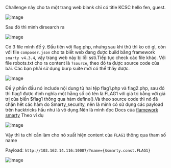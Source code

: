 Challenge này cho ta một trang web blank chỉ có title KCSC hello fen, guest.

![image](https://github.com/Llam-a/TTV-KCSC/assets/115911041/4b79d98b-9238-4649-963d-241af0fafdba)

Sau đó thì mình dirsearch ra

![image](https://github.com/Llam-a/TTV-KCSC/assets/115911041/e79885c2-3b65-4913-af65-af00d8a0b2d5)

Có 3 file mình để ý. Đầu tiên với flag.php, nhưng sau khi thử thì ko có gì, còn với file `composer.json` cho ta biết web đang được build bằng framework `smarty v4.3.4`, vậy trang web này bị lỗi ssti.Tiếp tục check các file khác. Với file robots.txt cho ra content là `?source`, theo đó ta được source code của bài. Các bạn phải sử dụng burp suite mới có thể thấy được.

![image](https://github.com/Llam-a/TTV-KCSC/assets/115911041/09710cdf-4d7a-4dec-8d5e-f76214c30c5b)

Đế ý phần đầu nó include nội dung từ hai tệp flag1.php và flag2.php, sau đó thì flag1 được định nghĩa một hằng số có tên là FLAG1 với giá trị bằng với giá trị của biến $flag1 thông qua hàm define().Và theo source code thì nó đã chặn hết các hàm do Smarty_security, nên là mình có sử dụng các payload trên hacktricks hầu như là vô dụng.Nên là mình đọc Docs của [flamework smarty](https://www.smarty.net/docsv2/en/language.variables.smarty.tpl#language.variables.smarty.const)
Theo ví dụ 

![image](https://github.com/Llam-a/TTV-KCSC/assets/115911041/2445b042-006f-4d91-9f3b-e3df2fd36511)

Vậy thì ta chỉ cần làm cho nó xuất hiện content của `FLAG1` thông qua tham số name

Payload: `http://103.162.14.116:10007/?name={$smarty.const.FLAG1}`

![image](https://github.com/Llam-a/TTV-KCSC/assets/115911041/87391bf4-5912-4d0d-9fd7-3aa85d1cd56d)
